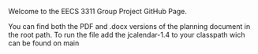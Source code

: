 Welcome to the EECS 3311 Group Project GitHub Page.

You can find both the PDF and .docx versions of the planning document in the root path.
To run the file add the jcalendar-1.4 to your classpath wich can be found on main
